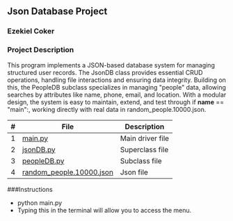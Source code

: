 ## Json Database Project

### Ezekiel Coker

### Project Description
This program implements a JSON-based database system for managing
structured user records. The JsonDB class provides essential CRUD
operations, handling file interactions and ensuring data integrity.
Building on this, the PeopleDB subclass specializes in managing
"people" data, allowing searches by attributes like name, phone,
email, and location. With a modular design, the system is easy to
maintain, extend, and test through if __name__ == "main":,
working directly with real data in random_people.10000.json.

|  #  | File | Description |
| :-: | ----------- | ---------------------- |
| 1 | [main.py](https://github.com/ECOKER1226/2143-OOP/blob/main/Assignments/P01/main.py) | Main driver file |
| 2 | [jsonDB.py](https://github.com/ECOKER1226/2143-OOP/blob/main/Assignments/P01/jsonDB.py) | Superclass file |
| 3 | [peopleDB.py](https://github.com/ECOKER1226/2143-OOP/blob/main/Assignments/P01/peopleDB.py) | Subclass file |
| 4 | [random_people.10000.json](https://github.com/ECOKER1226/2143-OOP/blob/main/Assignments/P01/random_people.10000.json) | Json file |

###Instructions
   - python main.py
   - Typing this in the terminal will allow you to access the menu.
